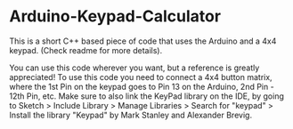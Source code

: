 # Arduino-Keypad-Calculator
This is a short C++ based piece of code that uses the Arduino and a 4x4 keypad. (Check readme for more details).

You can use this code wherever you want, but a reference is greatly appreciated!
To use this code you need to connect a 4x4 button matrix, where the 1st Pin on the keypad goes to Pin 13 on the Arduino, 2nd Pin - 12th Pin, etc. Make sure to also link the KeyPad library on the IDE, by going to Sketch > Include Library > Manage Libraries > Search for "keypad" > Install the library "Keypad" by Mark Stanley and Alexander Brevig.
